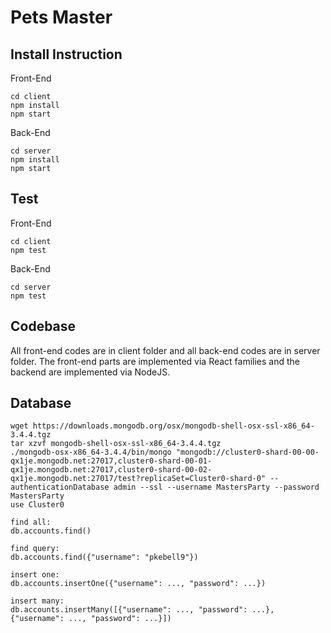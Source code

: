 # Pets Master

## Install Instruction

Front-End

```
cd client
npm install
npm start
```

Back-End

```
cd server
npm install
npm start
```

## Test

Front-End

```
cd client
npm test
```

Back-End

```
cd server
npm test
```

## Codebase

All front-end codes are in client folder and all back-end codes are in server folder. The front-end parts are implemented via React families and the backend are implemented via NodeJS.

## Database
```
wget https://downloads.mongodb.org/osx/mongodb-shell-osx-ssl-x86_64-3.4.4.tgz
tar xzvf mongodb-shell-osx-ssl-x86_64-3.4.4.tgz
./mongodb-osx-x86_64-3.4.4/bin/mongo "mongodb://cluster0-shard-00-00-qx1je.mongodb.net:27017,cluster0-shard-00-01-qx1je.mongodb.net:27017,cluster0-shard-00-02-qx1je.mongodb.net:27017/test?replicaSet=Cluster0-shard-0" --authenticationDatabase admin --ssl --username MastersParty --password MastersParty
use Cluster0

find all:
db.accounts.find()

find query:
db.accounts.find({"username": "pkebell9"})

insert one:
db.accounts.insertOne({"username": ..., "password": ...})

insert many:
db.accounts.insertMany([{"username": ..., "password": ...}, {"username": ..., "password": ...}])
```
